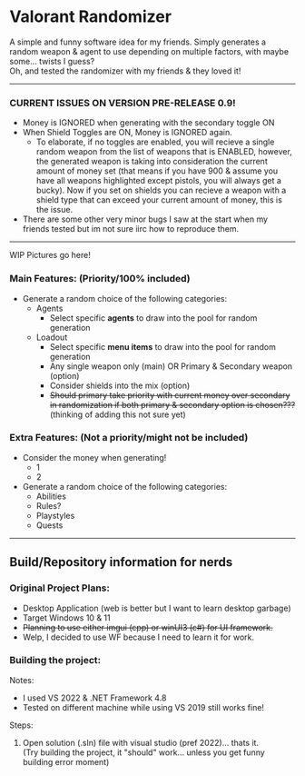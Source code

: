 # Valorant Randomizer
A simple and funny software idea for my friends. Simply generates a random weapon &amp; agent to use depending on multiple factors, with maybe some... twists I guess?  
Oh, and tested the randomizer with my friends & they loved it!

---

### CURRENT ISSUES ON VERSION PRE-RELEASE 0.9!
- Money is IGNORED when generating with the secondary toggle ON
- When Shield Toggles are ON, Money is IGNORED again.
  - To elaborate, if no toggles are enabled, you will recieve a single random weapon from the list of weapons that is ENABLED, however, the generated weapon is taking into consideration the current amount of money set (that means if you have 900 & assume you have all weapons highlighted except pistols, you will always get a bucky). Now if you set on shields you can recieve a weapon with a shield type that can exceed your current amount of money, this is the issue.
- There are some other very minor bugs I saw at the start when my friends tested but im not sure iirc how to reproduce them.

---

WIP Pictures go here!

### Main Features: (Priority/100% included)
- Generate a random choice of the following categories:
  - Agents
    - Select specific **agents** to draw into the pool for random generation
  - Loadout
    - Select specific **menu items** to draw into the pool for random generation
    - Any single weapon only (main) OR Primary & Secondary weapon (option)
    - Consider shields into the mix (option)
    - ~~Should primary take priority with current money over secondary in randomization if both primary & secondary option is chosen???~~ (thinking of adding this not sure yet)


### Extra Features: (Not a priority/might not be included)
- Consider the money when generating!
  - 1
  - 2
- Generate a random choice of the following categories:
  - Abilities
  - Rules?
  - Playstyles
  - Quests

---

## Build/Repository information for nerds

### Original Project Plans:
- Desktop Application (web is better but I want to learn desktop garbage)
- Target Windows 10 & 11
-  ~~Planning to use either imgui (cpp) or winUI3 (c#) for UI framework.~~
- Welp, I decided to use WF because I need to learn it for work.

### Building the project:
Notes:  
- I used VS 2022 & .NET Framework 4.8
- Tested on different machine while using VS 2019 still works fine!
  
Steps:
1) Open solution (.sln) file with visual studio (pref 2022)... thats it.  
(Try building the project, it "should" work... unless you get funny building error moment)

